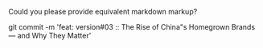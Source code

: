 Could you please provide equivalent markdown markup?

git commit -m 'feat: version#03 :: The Rise of China\"s Homegrown Brands — and Why They Matter'